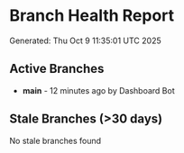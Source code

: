 # Branch Health Report
Generated: Thu Oct  9 11:35:01 UTC 2025

## Active Branches
- **main** - 12 minutes ago by Dashboard Bot

## Stale Branches (>30 days)
No stale branches found
